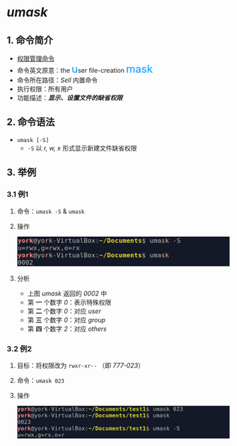 # *umask*

## 1. 命令简介

- <u>权限管理命令</u>
- 命令英文原意：the <font color=#0099ff size=5>u</font>ser file-creation <font color=#0099ff size=5>mask</font>
- 命令所在路径：*Sell* 内置命令
- 执行权限：所有用户
- 功能描述：***显示、设置文件的缺省权限***

## 2. 命令语法

- `umask [-S]`
    - `-S` 以 *r, w, x* 形式显示新建文件缺省权限

## 3. 举例

### 3.1 例1

1. 命令：`umask -S` & `umask`
2. 操作

    ![](.\imgs\28-01_umask1.png)

3. 分析
    - 上图 *umask* 返回的 *0002* 中
    - 第 **一** 个数字 *0*：表示特殊权限
    - 第 **二** 个数字 *0*：对应 *user*
    - 第 **三** 个数字 *0*：对应 *group*
    - 第 **四** 个数字 *2*：对应 *others*

### 3.2 例2

1. 目标：将权限改为 `rwxr-xr--` （即 *777-023*）
2. 命令：`umask 023`
3. 操作

    ![](.\imgs\28-02_umask2.png)
